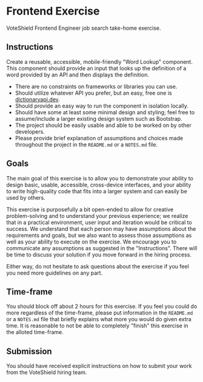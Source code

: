 # Frontend Exercise

VoteShield Frontend Engineer job search take-home exercise.

## Instructions

Create a reusable, accessible, mobile-friendly "Word Lookup" component. This component should provide an input that looks up the definition of a word provided by an API and then displays the definition.

- There are no constraints on frameworks or libraries you can use.
- Should utilize whatever API you prefer, but an easy, free one is [dictionaryapi.dev](https://dictionaryapi.dev/).
- Should provide an easy way to run the component in isolation locally.
- Should have some at least some minimal design and styling; feel free to assume/include a larger existing design system such as Bootstrap.
- The project should be easily usable and able to be worked on by other developers.
- Please provide brief explanation of assumptions and choices made throughout the project in the `README.md` or a `NOTES.md` file.

## Goals

The main goal of this exercise is to allow you to demonstrate your ability to design basic, usable, accessible, cross-device interfaces, and your ability to write high-quality code that fits into a larger system and can easily be used by others.

This exercise is purposefully a bit open-ended to allow for creative problem-solving and to understand your previous experience; we realize that in a practical environment, user input and iteration would be critical to success. We understand that each person may have assumptions about the requirements and goals, but we also want to assess those assumptions as well as your ability to execute on the exercise. We encourage you to communicate any assumptions as suggested in the "Instructions". There will be time to discuss your solution if you move forward in the hiring process.

Either way, do not hesitate to ask questions about the exercise if you feel you need more guidelines on any part.

## Time-frame

You should block off about 2 hours for this exercise. If you feel you could do more regardless of the time-frame, please put information in the `README.md` or a `NOTES.md` file that briefly explains what more you would do given extra time. It is reasonable to not be able to completely "finish" this exercise in the alloted time-frame.

## Submission

You should have received explicit instructions on how to submit your work from the VoteShield hiring team.
